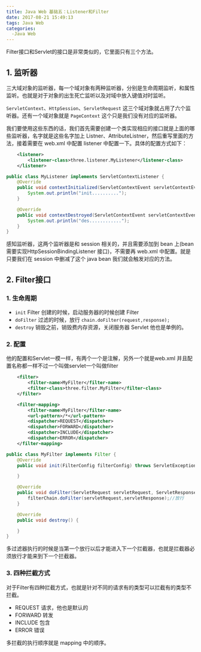 ```yaml
---
title: Java Web 基础五：Listener和Filter
date: 2017-08-21 15:49:13
tags: Java Web
categories:
  -Java Web
---
```

Filter接口和Servlet的接口是非常类似的，它里面只有三个方法。



## 1. 监听器

三大域对象的监听器，每一个域对象有两种监听器，分别是生命周期监听，和属性监听。也就是对于对象的出生死亡监听以及对域中放入键值对时监听。

​`ServletContext`、`HttpSession`、`ServletRequest`  这三个域对象就占用了六个监听器。还有一个域对象就是 `PageContext` 这个只是我们没有对应的监听器。

我们要使用这些东西的话，我们首先需要创建一个类实现相应的接口就是上面的哪些监听器，名字就是这些名字加上 Listner、AttributeListner，然后重写里面的方法，接着需要在 web.xml 中配置 listener 中配置一下。具体的配置方式如下：

```xml
    <listener>
        <listener-class>three.listener.MyListener</listener-class>
    </listener>	
```

```java
public class MyListener implements ServletContextListener {
    @Override
    public void contextInitialized(ServletContextEvent servletContextEvent) {
        System.out.println("init..........");
    }

    @Override
    public void contextDestroyed(ServletContextEvent servletContextEvent) {
        System.out.println("des............");
    }
}
```



感知监听器，这两个监听器是和 session 相关的，并且需要添加到 bean 上(bean 需要实现HttpSessionBindingListener 接口)，不需要再 web.xml 中配置。就是只要我们在 session 中删减了这个 java bean 我们就会触发对应的方法。

## 2. Filter接口

### 1. 生命周期

* `init`  Filter 创建的时候，启动服务器的时候创建 Filter
* `doFilter`  过滤的时候，放行 `chain.doFilter(request,response);`
* `destroy` 销毁之前，销毁费内存资源，关闭服务器
Servlet 他也是单例的。

### 2. 配置
他的配置和Servlet一模一样，有两个一个是注解，另外一个就是web.xml
并且配置名称都一样不过一个叫做servlet一个叫做filter

```xml
    <filter>
        <filter-name>MyFilter</filter-name>
        <filter-class>three.filter.MyFilter</filter-class>
    </filter>

    <filter-mapping>
        <filter-name>MyFilter</filter-name>
        <url-pattern>/*</url-pattern>
        <dispatcher>REQUEST</dispatcher>
        <dispatcher>FORWARD</dispatcher>
        <dispatcher>INCLUDE</dispatcher>
        <dispatcher>ERROR</dispatcher>
    </filter-mapping>
```



```java
public class MyFilter implements Filter {
    @Override
    public void init(FilterConfig filterConfig) throws ServletException {

    }

    @Override
    public void doFilter(ServletRequest servletRequest, ServletResponse servletResponse, FilterChain filterChain) throws IOException, ServletException {
		filterChain.doFilter(servletRequest,servletResponse);//放行
    }

    @Override
    public void destroy() {

    }
}
```

多过滤器执行的时候是当第一个放行以后才能进入下一个拦截器，也就是拦截器必须放行才能来到下一个拦截器。

### 3. 四种拦截方式
对于Filter有四种拦截方式，也就是针对不同的请求有的类型可以拦截有的类型不拦截。
* REQUEST 请求，他也是默认的
* FORWARD 转发
* INCLUDE 包含
* ERROR 错误

多拦截的执行顺序就是 mapping 中的顺序。

